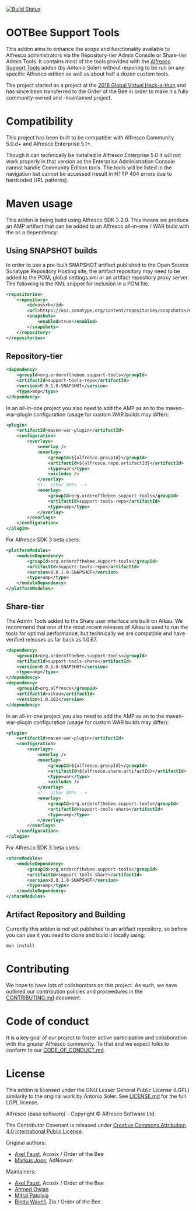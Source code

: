 [![Build Status](https://travis-ci.org/OrderOfTheBee/ootbee-support-tools.svg?branch=master)](https://travis-ci.org/OrderOfTheBee/ootbee-support-tools)

# OOTBee Support Tools
This addon aims to enhance the scope and functionality available to Alfresco administrators via the Repository-tier Admin Console or Share-tier Admin Tools. It contains most of the tools provided with the [Alfresco Support Tools](https://github.com/Alfresco/alfresco-support-tools) addon (by Antonio Soler) without requiring to be run on any specific Alfresco edition as well as about half a dozen custom tools.

The project started as a project at the [2016 Global Virtual Hack-a-thon](https://community.alfresco.com/docs/DOC-6364-projects-and-teams-global-virtual-hackathon-2016) and has since been transferred to the Order of the Bee in order to make it a fully community-owned and -maintained project. 

# Compatibility

This project has been built to be compatible with Alfresco Community 5.0.d+ and Alfresco Enterprise 5.1+.

Though it can technically be installed in Alfresco Enterprise 5.0 it will not work properly in that version as the Enterprise Administration Console cannot handle Community Edition tools. The tools will be listed in the navigation but cannot be accessed (result in HTTP 404 errors due to hardcoded URL patterns).

# Maven usage

This addon is being build using Alfresco SDK 2.2.0. This means we produce an AMP artifact that can be added to an Alfresco all-in-one / WAR build with the as a dependency:

## Using SNAPSHOT builds

In order to use a pre-built SNAPSHOT artifact published to the Open Source Sonatype Repository Hosting site, the artifact repository may need to be added to the POM, global settings.xml or an artifact repository proxy server. The following is the XML snippet for inclusion in a POM file.

```xml
<repositories>
    <repository>
        <id>ossrh</id>
        <url>https://oss.sonatype.org/content/repositories/snapshots</url>
        <snapshots>
            <enabled>true</enabled>
        </snapshots>
    </repository>
</repositories>
```

## Repository-tier

```xml
<dependency>
    <groupId>org.orderofthebee.support-tools</groupId>
    <artifactId>support-tools-repo</artifactId>
    <version>0.0.1.0-SNAPSHOT</version>
    <type>amp</type>
</dependency>
```

In an all-in-one project you also need to add the AMP as an <overlay> to the maven-war-plugin configuration (usage for custom WAR builds may differ):

```xml
<plugin>
    <artifactId>maven-war-plugin</artifactId>
    <configuration>
        <overlays>
            <overlay />
            <overlay>
                <groupId>${alfresco.groupId}</groupId>
                <artifactId>${alfresco.repo.artifactId}</artifactId>
                <type>war</type>
                <excludes />
            </overlay>
            <!-- other AMPs -->
            <overlay>
                <groupId>org.orderofthebee.support-tools</groupId>
                <artifactId>support-tools-repo</artifactId>
                <type>amp</type>
            </overlay>
        </overlays>
    </configuration>
</plugin>
``` 

For Alfresco SDK 3 beta users:

```xml
<platformModules>
    <moduleDependency>
        <groupId>org.orderofthebee.support-tools</groupId>
        <artifactId>support-tools-repo</artifactId>
        <version>0.0.1.0-SNAPSHOT</version>
        <type>amp</type>
    </moduleDependency>
</platformModules>
```

## Share-tier

The Admin Tools added to the Share user interface are built on Aikau. We recommend that one of the most recent releases of Aikau is used to run the tools for optimal performance, but technically we are compatible and have verified releases as far back as 1.0.67.

```xml
<dependency>
    <groupId>org.orderofthebee.support-tools</groupId>
    <artifactId>support-tools-share</artifactId>
    <version>0.0.1.0-SNAPSHOT</version>
    <type>amp</type>
</dependency>
<dependency>
    <groupId>org.alfresco</groupId>
    <artifactId>aikau</artifactId>
    <version>1.0.101</version>
</dependency>
```

In an all-in-one project you also need to add the AMP as an <overlay> to the maven-war-plugin configuration (usage for custom WAR builds may differ):

```xml
<plugin>
    <artifactId>maven-war-plugin</artifactId>
    <configuration>
        <overlays>
            <overlay />
            <overlay>
                <groupId>${alfresco.groupId}</groupId>
                <artifactId>${alfresco.share.artifactId}</artifactId>
                <type>war</type>
                <excludes />
            </overlay>
            <!-- other AMPs -->
            <overlay>
                <groupId>org.orderofthebee.support-tools</groupId>
                <artifactId>support-tools-share</artifactId>
                <type>amp</type>
            </overlay>
        </overlays>
    </configuration>
</plugin>
``` 

For Alfresco SDK 3 beta users:

```xml
<shareModules>
    <moduleDependency>
        <groupId>org.orderofthebee.support-tools</groupId>
        <artifactId>support-tools-share</artifactId>
        <version>0.0.1.0-SNAPSHOT</version>
        <type>amp</type>
    </moduleDependency>
</shareModules>
```

## Artifact Repository and Building

Currently this addon is not yet published to an artifact repository, so before you can use it you need to clone and build it locally using:

```
mvn install
```
# Contributing
We hope to have lots of collaborators on this project. As such, we have outlined our contribution policies and proceedures in the [CONTRIBUTING.md](./CONTRIBUTING.md) document.

# Code of conduct
It is a key goal of our project to foster active participation and collaboration with the greater Alfresco community. To that end we expect folks to conform to our [CODE_OF_CONDUCT.md](./CODE_OF_CONDUCT.md).

# License
This addon is licensed under the GNU Lesser General Public License (LGPL) similarily to the original work by Antonio Soler. See [LICENSE.md](./LICENSE.md) for the full LGPL license.

Alfresco (base software) - Copyright &copy; Alfresco Software Ltd.

The Contributor Covenant is released under [Creative Commons Attribution 4.0 International Public License](https://github.com/ContributorCovenant/contributor_covenant/blob/master/LICENSE.md).

Original authors:

- [Axel Faust](https://github.com/AFaust), Acosix / Order of the Bee
- [Markus Joos](https://github.com/mrksjs), AdNovum

Maintainers:

- [Axel Faust](https://github.com/AFaust), Acosix / Order of the Bee
- [Ahmed Owian](https://github.com/ahmedowian)
- [Mittal Patolyia](https://github.com/mits2013)
- [Bindu Wavell](https://github.com/binduwavell), Zia / Order of the Bee
